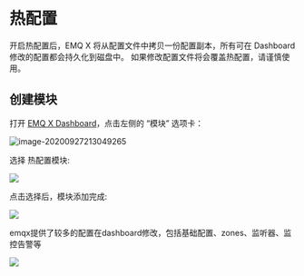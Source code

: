 # 热配置

开启热配置后，EMQ X 将从配置文件中拷贝一份配置副本，所有可在 Dashboard 修改的配置都会持久化到磁盘中。
如果修改配置文件将会覆盖热配置，请谨慎使用。

## 创建模块

打开 [EMQ X Dashboard](http://127.0.0.1:18083/#/modules)，点击左侧的 “模块” 选项卡：

![image-20200927213049265](./assets/modules.png)

选择 热配置模块:

![](./assets/hot_confs1.png)


点击选择后，模块添加完成:

![](./assets/hot_confs2.png)

emqx提供了较多的配置在dashboard修改，包括基础配置、zones、监听器、监控告警等

![](./assets/hot_confs3.png)
